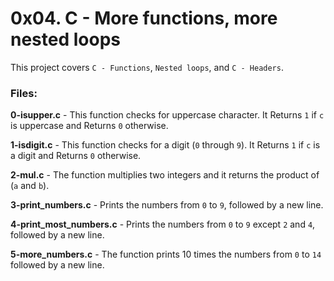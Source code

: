 
# 0x04. C - More functions, more nested loops
This project covers `C - Functions`, `Nested loops`, and `C - Headers`.

### Files:

**0-isupper.c** - This function checks for uppercase character. It Returns `1` if `c` is uppercase and Returns `0` otherwise.

**1-isdigit.c** - This function checks for a digit (`0` through `9`). It Returns `1` if `c` is a digit and Returns `0` otherwise.

**2-mul.c** - The function multiplies two integers and it returns the product of (`a` and `b`).

**3-print_numbers.c** - Prints the numbers from `0` to `9`, followed by a new line.

**4-print_most_numbers.c** - Prints the numbers from `0` to `9` except `2` and `4`, followed by a new line.

**5-more_numbers.c** - The function prints 10 times the numbers from `0` to `14` followed by a new line. 
